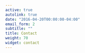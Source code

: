```yaml
---
active: true
autolink: true
date: "2016-04-20T00:00:00-04:00"
email_form: 2
subtitle: ""
title: Contact
weight: 70
widget: contact
---
```


